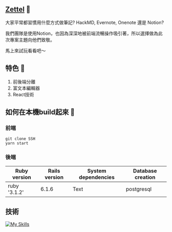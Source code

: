 ## [Zettel](https://www.zettel.tw) 👋

大家平常都習慣用什麼方式做筆記? HackMD, Evernote, Onenote 還是 Notion? </p>
我們團隊是使用Notion，也因為深深地被前端流暢操作吸引著，所以選擇做為此次專案主題向他們致敬。</p>
馬上來試玩看看吧～


## 特色 🎯
 1. 前後端分離 
 2. 富文本編輯器
 3. React技術

## 如何在本機build起來 🧩

### 前端 
```spell=
git clone SSH 
yarn start
```
### 後端 
| Ruby version | Rails version | System dependencies |  Database creation   |
| ------------ | ------------- | ------------------- | ------------------- |
| ruby '3.1.2' | 6.1.6         | Text                |   postgresql   |





## 技術

[![My Skills](https://skills.thijs.gg/icons?i=react,tailwindcss,rails,postgresql,git,github,netlify,heroku,webpack)](https://skills.thijs.gg)




<!--

前後端環境變數

**Here are some ideas to get you started:**




🙋‍♀️ A short introduction - what is your organization all about?
🌈 Contribution guidelines - how can the community get involved?
👩‍💻 Useful resources - where can the community find your docs? Is there anything else the community should know?
🍿 Fun facts - what does your team eat for breakfast?
🧙 Remember, you can do mighty things with the power of [Markdown](https://docs.github.com/github/writing-on-github/getting-started-with-writing-and-formatting-on-github/basic-writing-and-formatting-syntax)
-->
